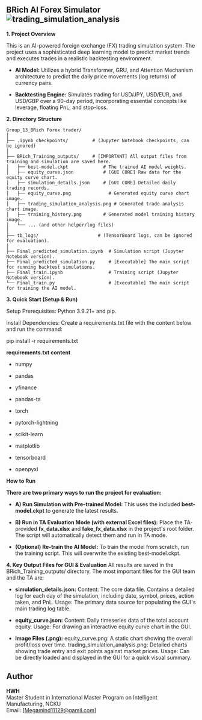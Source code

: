 
## BRich AI Forex Simulator![trading_simulation_analysis](https://github.com/user-attachments/assets/2454d26a-2853-4103-9938-1491c998d9f0)

**1. Project Overview**

 This is an AI-powered foreign exchange (FX) trading simulation system. The project uses a sophisticated deep learning model to predict market trends and executes trades in a realistic backtesting environment.

  * **AI Model:** Utilizes a hybrid Transformer, GRU, and Attention Mechanism architecture to predict the daily price movements (log returns) of currency pairs.

  * **Backtesting Engine:** Simulates trading for USD/JPY, USD/EUR, and USD/GBP over a 90-day period, incorporating essential concepts like leverage, floating PnL, and stop-loss.


**2. Directory Structure**

```text
Group_13_BRich Forex trader/
│
├── .ipynb_checkpoints/         # (Jupyter Notebook checkpoints, can be ignored)
│
├── BRich_Training_outputs/     # [IMPORTANT] All output files from training and simulation are saved here.
│   ├── best-model.ckpt             # The trained AI model weights.
│   ├── equity_curve.json           # [GUI CORE] Raw data for the equity curve chart.
│   ├── simulation_details.json     # [GUI CORE] Detailed daily trading records.
│   ├── equity_curve.png              # Generated equity curve chart image.
│   ├── trading_simulation_analysis.png # Generated trade analysis chart image.
│   ├── training_history.png        # Generated model training history image.
│   └── ... (and other helper/log files)
│
├── tb_logs/                      # (TensorBoard logs, can be ignored for evaluation).
│
├── Final_predicted_simulation.ipynb  # Simulation script (Jupyter Notebook version).
├── Final_predicted_simulation.py     # [Executable] The main script for running backtest simulations.
├── Final_train.ipynb                 # Training script (Jupyter Notebook version).
└── Final_train.py                    # [Executable] The main script for training the AI model.
```



**3. Quick Start (Setup & Run)**

Setup
Prerequisites: Python 3.9.21+ and pip.

Install Dependencies: Create a requirements.txt file with the content below and run the command:

pip install -r requirements.txt

**requirements.txt content**

* numpy

* pandas

* yfinance

* pandas-ta

* torch

* pytorch-lightning

* scikit-learn

* matplotlib

* tensorboard

* openpyxl


**How to Run**

**There are two primary ways to run the project for evaluation:**

* **A) Run Simulation with Pre-trained Model:** This uses the included **best-model.ckpt** to generate the latest results.

* **B) Run in TA Evaluation Mode (with external Excel files):** Place the TA-provided **fx_data.xlsx** and **fake_fx_data.xlsx** in the project's root folder. The script will automatically detect them and run in TA mode.

* **(Optional) Re-train the AI Model:** To train the model from scratch, run the training script. This will overwrite the existing best-model.ckpt.



**4. Key Output Files for GUI & Evaluation**
All results are saved in the BRich_Training_outputs/ directory. The most important files for the GUI team and the TA are:

* **simulation_details.json:**
Content: The core data file. Contains a detailed log for each day of the simulation, including date, symbol, prices, action taken, and PnL.
Usage: The primary data source for populating the GUI's main trading log table.

* **equity_curve.json:**
Content: Daily timeseries data of the total account equity.
Usage: For drawing an interactive equity curve chart in the GUI.

* **Image Files (.png):**
equity_curve.png: A static chart showing the overall profit/loss over time.
trading_simulation_analysis.png: Detailed charts showing trade entry and exit points against market prices.
Usage: Can be directly loaded and displayed in the GUI for a quick visual summary.



##  Author

**HWH**  
Master Student in International Master Program on Intelligent Manufacturing, NCKU  
Email: [Megamind11129@gamil.com]




